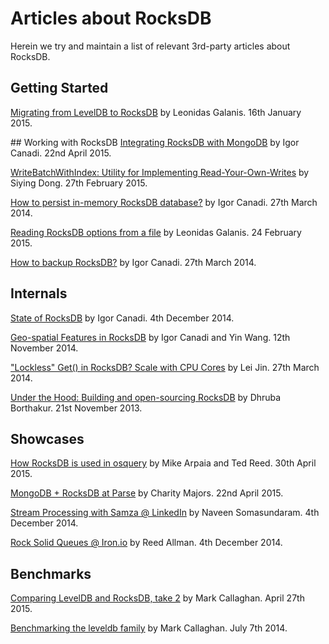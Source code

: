 # Articles about RocksDB

Herein we try and maintain a list of relevant 3rd-party articles about RocksDB.

## Getting Started
[Migrating from LevelDB to RocksDB](http://rocksdb.org/blog/1811/migrating-from-leveldb-to-rocksdb-2/) by Leonidas Galanis. 16th January 2015.

## Working with RocksDB
[Integrating RocksDB with MongoDB](http://rocksdb.org/blog/author/icanadi/) by Igor Canadi. 22nd April 2015.

[WriteBatchWithIndex: Utility for Implementing Read-Your-Own-Writes](http://rocksdb.org/blog/1901/write-batch-with-index/) by Siying Dong. 27th February 2015.

[How to persist in-memory RocksDB database?](http://rocksdb.org/blog/245/how-to-persist-in-memory-rocksdb-database/) by Igor Canadi. 27th March 2014.

[Reading RocksDB options from a file](http://rocksdb.org/blog/1883/reading-rocksdb-options-from-a-file/) by Leonidas Galanis. 24 February 2015.

[How to backup RocksDB?](http://rocksdb.org/blog/191/how-to-backup-rocksdb/) by Igor Canadi. 27th March 2014.

## Internals
[State of RocksDB](https://www.youtube.com/watch?v=NJ6QgMH2KPU) by Igor Canadi. 4th December 2014.

[Geo-spatial Features in RocksDB](https://www.youtube.com/watch?v=T1jWsDMONM8) by Igor Canadi and Yin Wang. 12th November 2014.

["Lockless" Get() in RocksDB? Scale with CPU Cores](https://github.com/facebook/rocksdb/raw/gh-pages/talks/2014-03-27-RocksDB-Meetup-Lei-Lockless-Get.pdf) by Lei Jin. 27th March 2014.

[Under the Hood: Building and open-sourcing RocksDB](https://www.facebook.com/notes/facebook-engineering/under-the-hood-building-and-open-sourcing-rocksdb/10151822347683920) by Dhruba Borthakur. 21st November 2013.


## Showcases
[How RocksDB is used in osquery](https://code.facebook.com/posts/1411870269134471/) by Mike Arpaia and Ted Reed. 30th April 2015.

[MongoDB + RocksDB at Parse](http://blog.parse.com/announcements/mongodb-rocksdb-parse/) by Charity Majors. 22nd April 2015.

[Stream Processing with Samza @ LinkedIn](https://www.youtube.com/watch?v=plqVp_OnSzg) by Naveen Somasundaram. 4th December 2014.

[Rock Solid Queues @ Iron.io](https://www.youtube.com/watch?v=HTjt6oj-RL4) by Reed Allman. 4th December 2014.

## Benchmarks
[Comparing LevelDB and RocksDB, take 2](http://smalldatum.blogspot.co.uk/2015/04/comparing-leveldb-and-rocksdb-take-2.html) by Mark Callaghan. April 27th 2015.

[Benchmarking the leveldb family](http://smalldatum.blogspot.co.uk/2014/07/benchmarking-leveldb-family.html) by Mark Callaghan. July 7th 2014.
